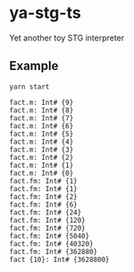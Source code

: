 # ya-stg-ts
Yet another toy STG interpreter

## Example
```
yarn start
```
```
fact.m: Int# {9}
fact.m: Int# {8}
fact.m: Int# {7}
fact.m: Int# {6}
fact.m: Int# {5}
fact.m: Int# {4}
fact.m: Int# {3}
fact.m: Int# {2}
fact.m: Int# {1}
fact.m: Int# {0}
fact.fm: Int# {1}
fact.fm: Int# {1}
fact.fm: Int# {2}
fact.fm: Int# {6}
fact.fm: Int# {24}
fact.fm: Int# {120}
fact.fm: Int# {720}
fact.fm: Int# {5040}
fact.fm: Int# {40320}
fact.fm: Int# {362880}
fact {10}: Int# {3628800}
```
